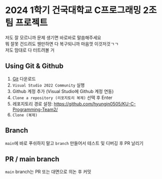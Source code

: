 # 2024 1학기 건국대학교 C프로그래밍 2조 팀 프로젝트

저도 잘 모르니까 문제 생기면 바로바로 말씀해주세요   
뭐 잘못 건드려도 웬만하면 다 복구되니까 마음껏 이것저것ㄱㄱ   
저도 맘대로 다 터트려볼 거   

## Using Git & Github
1. [Git](https://git-scm.com/downloads) 다운로드
2. `Visual Studio 2022 Community` 실행
3. Github 계정 추가 (Visual Studio에 Github 계정 연동)
4. `Clone a repository (리포지토리 복제)` 선택 후 Enter
5. 레포지토리 경로 설정: https://github.com/hyungin0505/KU-C-Programming-Team2/
6. `Clone (복제)` 

## Branch
`main`에 바로 푸쉬하지 말고 `branch` 만들어서 테스트 및 디버깅 후 PR 날리기

## PR / main branch
`main` branch는 PR 또는 대면으로 의논 후 커밋